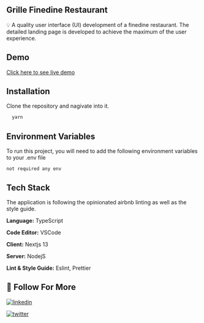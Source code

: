 ## Grille Finedine Restaurant

💡 A quality user interface (UI) development of a finedine restaurant. The detailed landing page is developed to achieve the maximum of the user experience.

## Demo

[Click here to see live demo](https://grille-finedine-restaurant.vercel.app/)

## Installation

Clone the repository and nagivate into it.

```bash
  yarn

```

## Environment Variables

To run this project, you will need to add the following environment variables to your .env file

`not required any env`

## Tech Stack

The application is following the opinionated airbnb linting as well as the style guide.

**Language:** TypeScript

**Code Editor:** VSCode

**Client:** Nextjs 13

**Server:** NodejS

**Lint & Style Guide:** Eslint, Prettier

## 🔗 Follow For More

[![linkedin](https://img.shields.io/badge/linkedin-0A66C2?style=for-the-badge&logo=linkedin&logoColor=white)](https://www.linkedin.com/in/connectwithnoor/)

[![twitter](https://img.shields.io/badge/twitter-1DA1F2?style=for-the-badge&logo=twitter&logoColor=white)](https://twitter.com/ConnectWithNoor)

